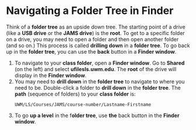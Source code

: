 # Navigating a Folder Tree in Finder

Think of a **folder tree** as an upside down tree. The starting point of a drive (like a **USB drive** or the **JAMS drive**) is the **root**. To get to a specific folder on a drive, you may need to open a folder and then open another folder (and so on.) This process is called **drilling down** in a **folder tree**. To go back up in the **folder tree**, you can use the **back** button in a **Finder window**.

1. To navigate to your **class folder**, open a **Finder window**. Go to **Shared** (on the left) and select **ufilesls.uwm.edu**. The **root** of the drive will display in the **Finder window**.
2. You may need to **drill down** in the **folder tree** to navigate to where you need to be. Double-click a folder to **drill down** in the **folder tree**. The **path** (sequence of folders) to your **class folder** is: <p><pre><code>UWM/LS/Courses/JAMS/course-number/Lastname-Firstname</code></pre></p>
3. To go **up a level** in the f**older tree**, use **the** back button in the **Finder window**.